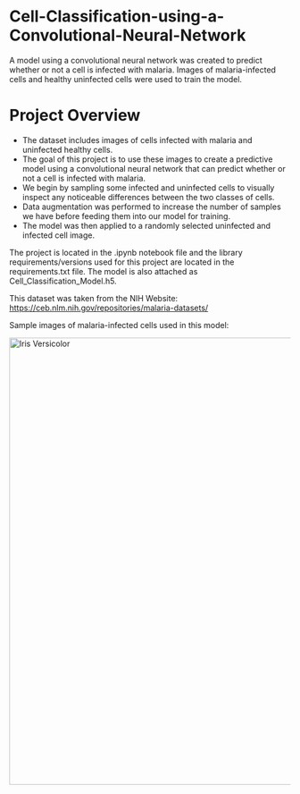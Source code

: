# Cell-Classification-using-a-Convolutional-Neural-Network
A model using a convolutional neural network was created to predict whether or not a cell is infected with malaria. Images of malaria-infected cells and healthy uninfected cells were used to train the model.  

# Project Overview
- The dataset includes images of cells infected with malaria and uninfected healthy cells.
- The goal of this project is to use these images to create a predictive model using a convolutional neural network that can predict whether or not a cell is infected with malaria.
- We begin by sampling some infected and uninfected cells to visually inspect any noticeable differences between the two classes of cells.
- Data augmentation was performed to increase the number of samples we have before feeding them into our model for training.
- The model was then applied to a randomly selected uninfected and infected cell image.

The project is located in the .ipynb notebook file and the library requirements/versions used for this project are located in the requirements.txt file. The model is also attached as Cell_Classification_Model.h5.

This dataset was taken from the NIH Website: https://ceb.nlm.nih.gov/repositories/malaria-datasets/

Sample images of malaria-infected cells used in this model: 

<img width="800" alt="Iris Versicolor" src="https://www.researchgate.net/profile/Mahdy_Rahman_Chowdhury_Mahdy/publication/334669002/figure/fig2/AS:784395963228161@1564025979768/Samples-drawn-from-NIH-Malaria-dataset-which-are-malaria-infected-parasite-red-blood.jpg">
